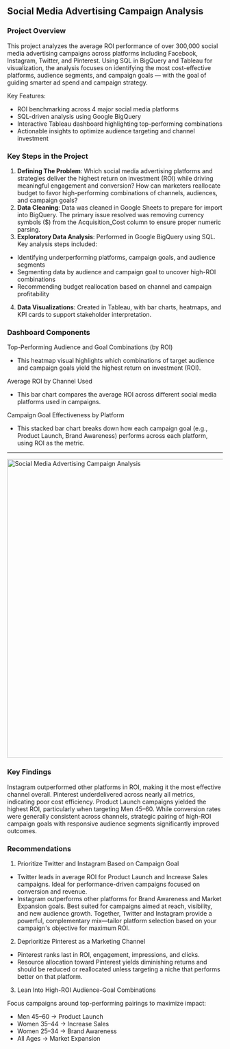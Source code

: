## Social Media Advertising Campaign Analysis

### Project Overview

This project analyzes the average ROI performance of over 300,000 social media advertising campaigns across platforms including Facebook, Instagram, Twitter, and Pinterest. Using SQL in BigQuery and Tableau for visualization, the analysis focuses on identifying the most cost-effective platforms, audience segments, and campaign goals — with the goal of guiding smarter ad spend and campaign strategy.

Key Features:
- ROI benchmarking across 4 major social media platforms
- SQL-driven analysis using Google BigQuery
- Interactive Tableau dashboard highlighting top-performing combinations
- Actionable insights to optimize audience targeting and channel investment

### Key Steps in the Project

1. **Defining The Problem**: Which social media advertising platforms and strategies deliver the highest return on investment (ROI) while driving meaningful engagement and conversion? How can marketers reallocate budget to favor high-performing combinations of channels, audiences, and campaign goals?
2. **Data Cleaning**: Data was cleaned in Google Sheets to prepare for import into BigQuery. The primary issue resolved was removing currency symbols ($) from the Acquisition_Cost column to ensure proper numeric parsing.
3. **Exploratory Data Analysis**: Performed in Google BigQuery using SQL. Key analysis steps included:
- Identifying underperforming platforms, campaign goals, and audience segments
- Segmenting data by audience and campaign goal to uncover high-ROI combinations
- Recommending budget reallocation based on channel and campaign profitability
4. **Data Visualizations**: Created in Tableau, with bar charts, heatmaps, and KPI cards to support stakeholder interpretation.

### Dashboard Components

Top-Performing Audience and Goal Combinations (by ROI)
- This heatmap visual highlights which combinations of target audience and campaign goals yield the highest return on investment (ROI).

Average ROI by Channel Used
- This bar chart compares the average ROI across different social media platforms used in campaigns.

Campaign Goal Effectiveness by Platform
- This stacked bar chart breaks down how each campaign goal (e.g., Product Launch, Brand Awareness) performs across each platform, using ROI as the metric.

---

<img width="650" height="695" alt="Social Media Advertising Campaign Analysis" src="https://github.com/user-attachments/assets/56b09f64-9703-4845-aa77-f9ea3602c50a" />


### Key Findings

Instagram outperformed other platforms in ROI, making it the most effective channel overall. Pinterest underdelivered across nearly all metrics, indicating poor cost efficiency. Product Launch campaigns yielded the highest ROI, particularly when targeting Men 45–60. While conversion rates were generally consistent across channels, strategic pairing of high-ROI campaign goals with responsive audience segments significantly improved outcomes. 

### Recommendations

1. Prioritize Twitter and Instagram Based on Campaign Goal
- Twitter leads in average ROI for Product Launch and Increase Sales campaigns. Ideal for performance-driven campaigns focused on conversion and revenue.
- Instagram outperforms other platforms for Brand Awareness and Market Expansion goals. Best suited for campaigns aimed at reach, visibility, and new audience growth.
Together, Twitter and Instagram provide a powerful, complementary mix—tailor platform selection based on your campaign's objective for maximum ROI.

2. Deprioritize Pinterest as a Marketing Channel
- Pinterest ranks last in ROI, engagement, impressions, and clicks.
- Resource allocation toward Pinterest yields diminishing returns and should be reduced or reallocated unless targeting a niche that performs better on that platform.

3. Lean Into High-ROI Audience-Goal Combinations

Focus campaigns around top-performing pairings to maximize impact:
- Men 45–60 → Product Launch
- Women 35–44 → Increase Sales
- Women 25–34 → Brand Awareness
- All Ages → Market Expansion


